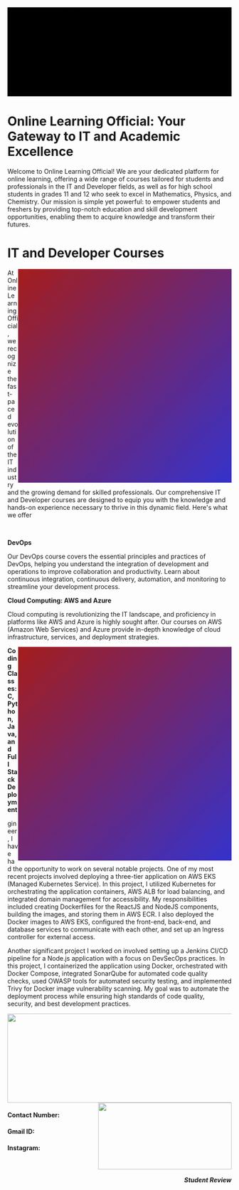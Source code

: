 <img style="display: block; margin: 0 auto;"  src="https://github.com/OnlineLearningOfficial1/OnlineLearningOfficial1/blob/main/OnlineLearning.gif" height= "200" width= "1000">
<h1><b>Online Learning Official: Your Gateway to IT and Academic Excellence</b></h1>
<p>Welcome to Online Learning Official! We are your dedicated platform for online learning, offering a wide range of courses tailored for students and professionals in the IT and Developer fields, as well as for high school students in grades 11 and 12 who seek to excel in Mathematics, Physics, and Chemistry. Our mission is simple yet powerful: to empower students and freshers by providing top-notch education and skill development opportunities, enabling them to acquire knowledge and transform their futures.</p>



<h1><b>IT and Developer Courses</b></h1>
<p><img width="480" align="right" src="https://github.com/OnlineLearningOfficial1/OnlineLearningOfficial1/blob/main/Untitled%20design.gif">At Online Learning Official, we recognize the fast-paced evolution of the IT industry and the growing demand for skilled professionals. Our comprehensive IT and Developer courses are designed to equip you with the knowledge and hands-on experience necessary to thrive in this dynamic field. Here's what we offer</p><br>
<p><b>DevOps</b></p>
<p>Our DevOps course covers the essential principles and practices of DevOps, helping you understand the integration of development and operations to improve collaboration and productivity. Learn about continuous integration, continuous delivery, automation, and monitoring to streamline your development process.</p>
<p><b>Cloud Computing: AWS and Azure</b></p>
<p>Cloud computing is revolutionizing the IT landscape, and proficiency in platforms like AWS and Azure is highly sought after. Our courses on AWS (Amazon Web Services) and Azure provide in-depth knowledge of cloud infrastructure, services, and deployment strategies.</p>
<img width="480" align="right" src="https://github.com/OnlineLearningOfficial1/OnlineLearningOfficial1/blob/main/Untitled%20design.gif">
<p><b>Coding Classes: C, Python, Java, and Full Stack Deployment</b></p>






gineer, I have had the opportunity to work on several notable projects. One of my most recent projects involved deploying a three-tier application on AWS EKS (Managed Kubernetes Service). In this project, I utilized Kubernetes for orchestrating the application containers, AWS ALB for load balancing, and integrated domain management for accessibility. My responsibilities included creating Dockerfiles for the ReactJS and NodeJS components, building the images, and storing them in AWS ECR. I also deployed the Docker images to AWS EKS, configured the front-end, back-end, and database services to communicate with each other, and set up an Ingress controller for external access.

Another significant project I worked on involved setting up a Jenkins CI/CD pipeline for a Node.js application with a focus on DevSecOps practices. In this project, I containerized the application using Docker, orchestrated with Docker Compose, integrated SonarQube for automated code quality checks, used OWASP tools for automated security testing, and implemented Trivy for Docker image vulnerability scanning. My goal was to automate the deployment process while ensuring high standards of code quality, security, and best development practices.</p> 



<img style="display: block; margin: 0 auto;"  src="https://github.com/vanshikashar/vanshikashar/blob/main/Coding%20pic.jpg?raw=true" height= "200" width= "1000">
<img style="display: block; margin: 0 auto;"  src="https://github.com/vanshikashar/vanshikashar/blob/main/student%20review.jpg?raw=true" height= "150" align= "right" width= "300">
<h4 align= "left">Contact Number:</h4>
<h4 align= "left">Gmail ID:</h4>
<h4 align= "left">Instagram:</h4><br>
<h5 align= "right">Student Review</h5>
